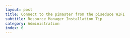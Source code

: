 ```yaml
---
layout: post
title: Connect to the pimaster from the piseduce WIFI
subtitle: Resource Manager Installation Tip
category: Administration
index: 6
---
```


